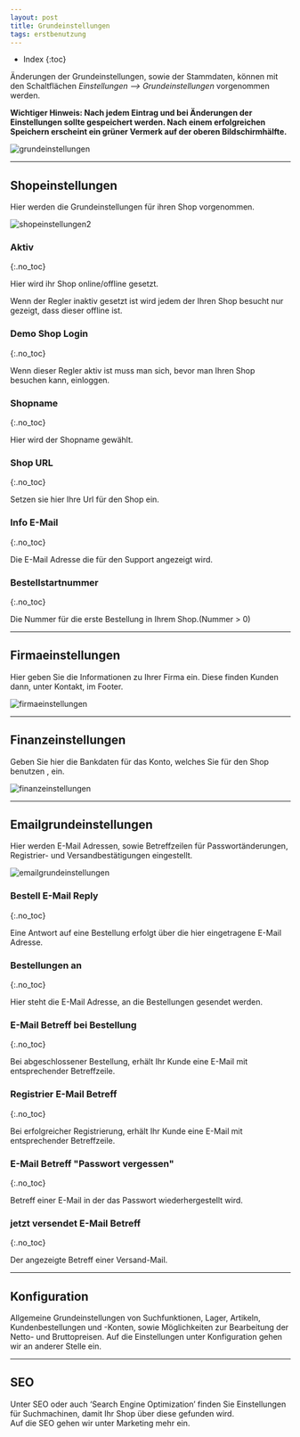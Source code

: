 ```yaml
---
layout: post
title: Grundeinstellungen
tags: erstbenutzung
---
```



+ Index
{:toc}


Änderungen der Grundeinstellungen, sowie der Stammdaten, können mit den Schaltflächen *Einstellungen --> Grundeinstellungen* vorgenommen werden.


**Wichtiger Hinweis:
Nach jedem Eintrag und bei Änderungen der Einstellungen sollte gespeichert werden. Nach einem erfolgreichen Speichern erscheint ein grüner Vermerk auf der oberen Bildschirmhälfte.**


![grundeinstellungen]


------


## Shopeinstellungen


Hier werden die Grundeinstellungen für ihren Shop vorgenommen.


![shopeinstellungen2]


### Aktiv
{:.no_toc}


Hier wird ihr Shop online/offline gesetzt.


Wenn der Regler inaktiv gesetzt ist wird jedem der Ihren Shop besucht nur gezeigt, dass dieser offline ist.


### Demo Shop Login
{:.no_toc}


Wenn dieser Regler aktiv ist muss man sich, bevor man Ihren Shop besuchen kann, einloggen.


### Shopname
{:.no_toc}


Hier wird der Shopname gewählt.


### Shop URL
{:.no_toc}


Setzen sie hier Ihre Url für den Shop ein.


### Info E-Mail
{:.no_toc}


Die E-Mail Adresse die für den Support angezeigt wird.


### Bestellstartnummer
{:.no_toc}


Die Nummer für die erste Bestellung in Ihrem Shop.(Nummer  > 0)


------


## Firmaeinstellungen


Hier geben Sie die Informationen zu Ihrer Firma ein. Diese finden Kunden dann, unter Kontakt, im Footer.


![firmaeinstellungen]


------


## Finanzeinstellungen


Geben Sie hier die Bankdaten für das Konto, welches Sie für den Shop benutzen , ein.


![finanzeinstellungen]


------


## Emailgrundeinstellungen


Hier werden E-Mail Adressen, sowie Betreffzeilen für Passwortänderungen, Registrier- und Versandbestätigungen eingestellt.


![emailgrundeinstellungen]


### Bestell E-Mail Reply
{:.no_toc}


Eine Antwort auf eine Bestellung erfolgt über die hier eingetragene E-Mail Adresse.


### Bestellungen an
{:.no_toc}


Hier steht die E-Mail Adresse, an die Bestellungen gesendet werden.


### E-Mail Betreff bei Bestellung
{:.no_toc}


Bei abgeschlossener Bestellung, erhält Ihr Kunde eine E-Mail mit entsprechender Betreffzeile.


### Registrier E-Mail Betreff
{:.no_toc}


Bei erfolgreicher Registrierung, erhält Ihr Kunde eine E-Mail mit entsprechender Betreffzeile.


### E-Mail Betreff "Passwort vergessen"
{:.no_toc}


Betreff einer E-Mail in der das Passwort wiederhergestellt wird.


### jetzt versendet E-Mail Betreff 
{:.no_toc}


Der angezeigte Betreff einer Versand-Mail.


------


## Konfiguration
Allgemeine Grundeinstellungen von Suchfunktionen, Lager, Artikeln, Kundenbestellungen und -Konten, sowie Möglichkeiten zur Bearbeitung der Netto- und Bruttopreisen.
Auf die Einstellungen unter Konfiguration gehen wir an anderer Stelle ein.


------


## SEO


Unter SEO oder auch ‘Search Engine Optimization’ finden Sie Einstellungen für Suchmachinen, damit Ihr Shop über diese gefunden wird.  
Auf die SEO gehen wir unter Marketing mehr ein.


[grundeinstellungen]:/wiki/img/grundeinstellungen/grundeinstellungen.png


[shopeinstellungen1]: /wiki/img/grundeinstellungen/shopeinstellungen1.png


[shopeinstellungen2]: /wiki/img/grundeinstellungen/shopeinstellungen2.png


[firmaeinstellungen]: /wiki/img/grundeinstellungen/firmaeinstellungen.png


[finanzeinstellungen]: /wiki/img/grundeinstellungen/finanzeinstellungen.png


[emailgrundeinstellungen]: /wiki/img/grundeinstellungen/emailgrundeinstellungen.png
